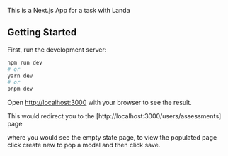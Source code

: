 This is a Next.js App for a task with Landa

## Getting Started

First, run the development server:
```bash
npm run dev
# or
yarn dev
# or
pnpm dev
```

Open [http://localhost:3000](http://localhost:3000) with your browser to see the result.

This would redirect you to the [http://localhost:3000/users/assessments] page

where you would see the empty state page, to view the populated page 
click create new to pop a modal and then click save. 
